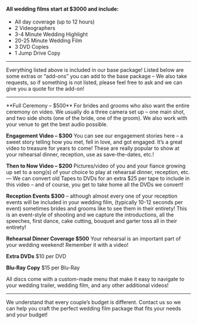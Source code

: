 #### All wedding films start at $3000 and include:
* All day coverage (up to 12 hours)
* 2 Videographers
* 3-4 Minute Wedding Highlight
* 20-25 Minute Wedding Film
* 3 DVD Copies
* 1 Jump Drive Copy

<hr />

Everything listed above is included in our base package! Listed below are some extras or “add-ons” you can add to the base package – We also take requests, so if something is not listed, please feel free to ask and we can give you a quote for the add-on!

<hr />
**Full Ceremony – $500** For brides and grooms who also want the entire ceremony on video.  We usually do a three camera set up – one main shot, and two side shots (one of the bride, one of the groom). We also work with your venue to get the best audio possible.

**Engagement Video – $300** You can see our engagement stories here – a sweet story telling how you met, fell in love, and got engaged. It’s a great video to treasure for years to come! These are really popular to show at your rehearsal dinner, reception, use as save-the-dates, etc.! 

**Then to Now Video – $200** Pictures/video of you and your fiance growing up set to a song(s) of your choice to play at rehearsal dinner, reception, etc. — We can convert old Tapes to DVDs for an extra $25 per tape to include in this video – and of course, you get to take home all the DVDs we convert!

**Reception Events $300** – although almost every one of your reception events will be included in your wedding film, (typically 10-12 seconds per event) sometimes brides and grooms like to see them in their entirety! This is an event-style of shooting and we capture the introductions, all the speeches, first dance, cake cutting, bouquet and garter toss all in their entirety!

**Rehearsal Dinner Coverage $500** Your rehearsal is an important part of your wedding weekend! Remember it with a video!

**Extra DVDs** $10 per DVD

**Blu-Ray Copy** $15 per Blu-Ray

All discs come with a custom-made menu that make it easy to navigate to your wedding trailer, wedding film, and any other additional videos!
<hr /> 
We understand that every couple’s budget is different. Contact us so we can help you craft the perfect wedding film package that fits your needs and your budget!

<br />
